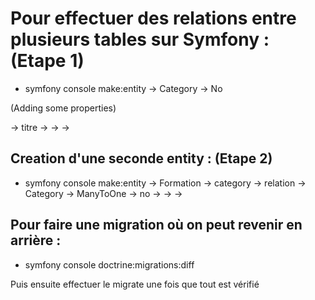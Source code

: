 # Pour effectuer des relations entre plusieurs tables sur Symfony : (Etape 1)

- symfony console make:entity
-> Category
-> No

(Adding some properties)

-> titre
->
->
->

## Creation d'une seconde entity : (Etape 2)

- symfony console make:entity
-> Formation
-> category
-> relation
-> Category
-> ManyToOne
-> no
-> 
->
->

## Pour faire une migration où on peut revenir en arrière :

- symfony console doctrine:migrations:diff

Puis ensuite effectuer le migrate une fois que tout est vérifié
